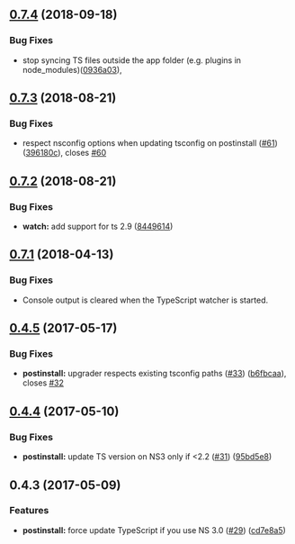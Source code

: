 <a name="0.7.4"></a>
## [0.7.4](https://github.com/NativeScript/nativescript-dev-typescript/compare/v0.7.3...v0.7.4) (2018-09-18)


### Bug Fixes

* stop syncing TS files outside the app folder (e.g. plugins in node_modules)([0936a03](https://github.com/NativeScript/nativescript-dev-typescript/commit/0936a03)),


<a name="0.7.3"></a>
## [0.7.3](https://github.com/NativeScript/nativescript-dev-typescript/compare/v0.7.2...v0.7.3) (2018-08-21)


### Bug Fixes

* respect nsconfig options when updating tsconfig on postinstall ([#61](https://github.com/NativeScript/nativescript-dev-typescript/issues/61)) ([396180c](https://github.com/NativeScript/nativescript-dev-typescript/commit/396180c)), closes [#60](https://github.com/NativeScript/nativescript-dev-typescript/issues/60)



<a name="0.7.2"></a>
## [0.7.2](https://github.com/NativeScript/nativescript-dev-typescript/compare/v0.7.1...v0.7.2) (2018-08-21)

### Bug Fixes

* **watch:** add support for ts 2.9 ([8449614](https://github.com/NativeScript/nativescript-dev-typescript/commit/8449614))


<a name="0.7.1"></a>
## [0.7.1](https://github.com/NativeScript/nativescript-dev-typescript/compare/v0.7.0...v0.7.1) (2018-04-13)

### Bug Fixes
* Console output is cleared when the TypeScript watcher is started.

<a name="0.4.5"></a>
## [0.4.5](https://github.com/NativeScript/nativescript-dev-typescript/compare/0.4.4...0.4.5) (2017-05-17)


### Bug Fixes

* **postinstall:** upgrader respects existing tsconfig paths ([#33](https://github.com/NativeScript/nativescript-dev-typescript/issues/33)) ([b6fbcaa](https://github.com/NativeScript/nativescript-dev-typescript/commit/b6fbcaa)), closes [#32](https://github.com/NativeScript/nativescript-dev-typescript/issues/32)



<a name="0.4.4"></a>
## [0.4.4](https://github.com/NativeScript/nativescript-dev-typescript/compare/0.4.3...0.4.4) (2017-05-10)


### Bug Fixes

* **postinstall:** update TS version on NS3 only if <2.2 ([#31](https://github.com/NativeScript/nativescript-dev-typescript/issues/31)) ([95bd5e8](https://github.com/NativeScript/nativescript-dev-typescript/commit/95bd5e8))



<a name="0.4.3"></a>
## 0.4.3 (2017-05-09)

### Features

* **postinstall:** force update TypeScript if you use NS 3.0 ([#29](https://github.com/NativeScript/nativescript-dev-typescript/issues/29)) ([cd7e8a5](https://github.com/NativeScript/nativescript-dev-typescript/commit/cd7e8a5))

